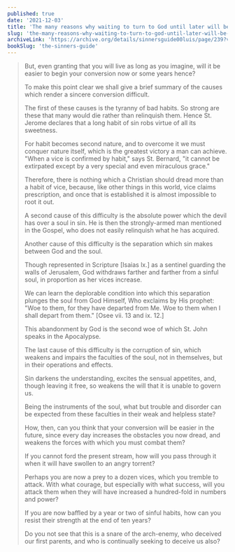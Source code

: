 ```yaml
---
published: true
date: '2021-12-03'
title: 'The many reasons why waiting to turn to God until later will be much harder'
slug: 'the-many-reasons-why-waiting-to-turn-to-god-until-later-will-be-much-harder'
archiveLink: 'https://archive.org/details/sinnersguide00luis/page/239?view=theater'
bookSlug: 'the-sinners-guide'
---
```


> But, even granting that you will live as long as you imagine, will it be easier to begin your conversion now or some years hence?
>
> To make this point clear we shall give a brief summary of the causes which render a sincere conversion difficult.
>
> The first of these causes is the tyranny of bad habits. So strong are these that many would die rather than relinquish them. Hence St. Jerome declares that a long habit of sin robs virtue of all its sweetness.
>
> For habit becomes second nature, and to overcome it we must conquer nature itself, which is the greatest victory a man can achieve. "When a vice is confirmed by habit," says St. Bernard, "it cannot be extirpated except by a very special and even miraculous grace."
>
> Therefore, there is nothing which a Christian should dread more than a habit of vice, because, like other things in this world, vice claims prescription, and once that is established it is almost impossible to root it out.
>
> A second cause of this difficulty is the absolute power which the devil has over a soul in sin. He is then the strongly-armed man mentioned in the Gospel, who does not easily relinquish what he has acquired.
>
> Another cause of this difficulty is the separation which sin makes between God and the soul.
>
> Though represented in Scripture [Isaias lx.] as a sentinel guarding the walls of Jerusalem, God withdraws farther and farther from a sinful soul, in proportion as her vices increase.
>
> We can learn the deplorable condition into which this separation plunges the soul from God Himself, Who exclaims by His prophet: "Woe to them, for they have departed from Me. Woe to them when I shall depart from them." [Osee vii. 13 and ix. 12.]
>
> This abandonment by God is the second woe of which St. John speaks in the Apocalypse.
>
> The last cause of this difficulty is the corruption of sin, which weakens and impairs the faculties of the soul, not in themselves, but in their operations and effects.
>
> Sin darkens the understanding, excites the sensual appetites, and, though leaving it free, so weakens the will that it is unable to govern us.
>
> Being the instruments of the soul, what but trouble and disorder can be expected from these faculties in their weak and helpless state?
>
> How, then, can you think that your conversion will be easier in the future, since every day increases the obstacles you now dread, and weakens the forces with which you must combat them?
>
> If you cannot ford the present stream, how will you pass through it when it will have swollen to an angry torrent?
>
> Perhaps you are now a prey to a dozen vices, which you tremble to attack. With what courage, but especially with what success, will you attack them when they will have increased a hundred-fold in numbers and power?
>
> If you are now baffled by a year or two of sinful habits, how can you resist their strength at the end of ten years?
>
> Do you not see that this is a snare of the arch-enemy, who deceived our first parents, and who is continually seeking to deceive us also?